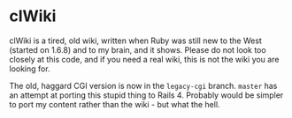 # clWiki

clWiki is a tired, old wiki, written when Ruby was still new to the West
(started on 1.6.8) and to my brain, and it shows. Please do not look too
closely at this code, and if you need a real wiki, this is not the wiki
you are looking for.

The old, haggard CGI version is now in the `legacy-cgi` branch. `master`
has an attempt at porting this stupid thing to Rails 4. Probably would be
simpler to port my content rather than the wiki - but what the hell.